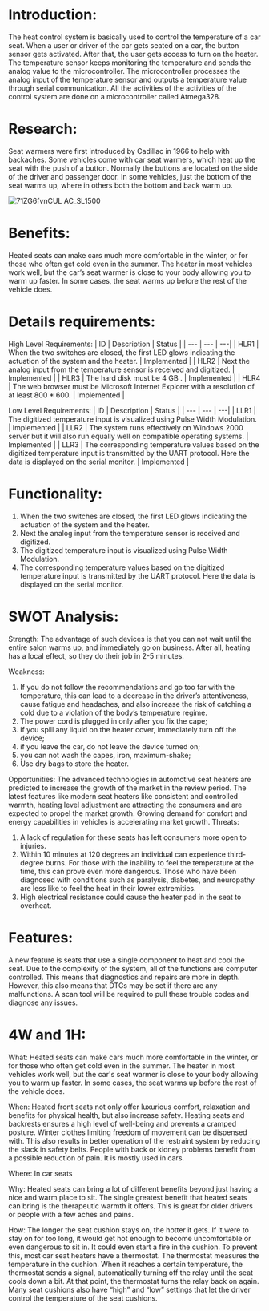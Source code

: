 Introduction:
=================================================================================================================================================================================
The heat control system is basically used to control the temperature of a car seat. When a user or driver of the car gets seated on a car, the button sensor gets activated. 
After that, the user gets access to turn on the heater. The temperature sensor keeps monitoring the temperature and sends the analog value to the microcontroller. 
The microcontroller processes the analog input of the temperature sensor and outputs a temperature value through serial communication. 
All the activities of the activities of the control system are done on a microcontroller called Atmega328.

Research:
=================================================================================================================================================================================
Seat warmers were first introduced by Cadillac in 1966 to help with backaches. Some vehicles come with car seat warmers, which heat up the seat with the push of a button. 
Normally the buttons are located on the side of the driver and passenger door. In some vehicles, just the bottom of the seat warms up, where in others both the bottom and back
warm up.

![71ZG6fvnCUL _AC_SL1500_](https://user-images.githubusercontent.com/94159244/144363956-eab3d731-a945-4152-98ee-638fc134975a.jpg)



Benefits:
=================================================================================================================================================================================
Heated seats can make cars much more comfortable in the winter, or for those who often get cold even in the summer. The heater in most vehicles work well, but the car’s seat
warmer is close to your body allowing you to warm up faster. In some cases, the seat warms up before the rest of the vehicle does.

Details requirements:
=================================================================================================================================================================================
High Level Requirements:
|  ID  |  Description  |  Status  |
| --- | --- | ---|
| HLR1 | When the two switches are closed, the first LED glows indicating the actuation of the system and the heater. | Implemented |
| HLR2 | Next the analog input from the temperature sensor is received and digitized. | Implemented |
| HLR3 | The hard disk must be 4 GB . | Implemented |
| HLR4 | The web browser must be Microsoft Internet Explorer with a resolution of at least 800 * 600. | Implemented |

Low Level Requirements:
|  ID  |  Description  |  Status  |
| --- | --- | ---|
| LLR1 | The digitized temperature input is visualized using Pulse Width Modulation. | Implemented |
| LLR2 | The system runs effectively on Windows 2000 server but it will also run equally well on compatible operating systems. | Implemented |
| LLR3 | The corresponding temperature values based on the digitized temperature input is transmitted by the UART protocol. Here the data is displayed on the serial monitor. | Implemented |

Functionality:
=================================================================================================================================================================================
1. When the two switches are closed, the first LED glows indicating the actuation of the system and the heater.
2. Next the analog input from the temperature sensor is received and digitized.
3. The digitized temperature input is visualized using Pulse Width Modulation.
4. The corresponding temperature values based on the digitized temperature input is transmitted by the UART protocol. Here the data is displayed on the serial monitor.

SWOT Analysis:
=================================================================================================================================================================================

Strength:
The advantage of such devices is that you can not wait until the entire salon warms up, and immediately go on business. After all, heating has a local effect, so they do their
job in 2-5 minutes.

Weakness:
1. If you do not follow the recommendations and go too far with the temperature, this can lead to a decrease in the driver’s attentiveness, cause fatigue and headaches, and also
increase the risk of catching a cold due to a violation of the body’s temperature regime.
2. The power cord is plugged in only after you fix the cape;
3. if you spill any liquid on the heater cover, immediately turn off the device;
4. if you leave the car, do not leave the device turned on;
5. you can not wash the capes, iron, maximum-shake;
6. Use dry bags to store the heater.

Opportunities:
The advanced technologies in automotive seat heaters are predicted to increase the growth of the market in the review period. The latest features like modern seat heaters like
consistent and controlled warmth, heating level adjustment are attracting the consumers and are expected to propel the market growth. Growing demand for comfort and energy
capabilities in vehicles is accelerating market growth.
Threats:
1. A lack of regulation for these seats has left consumers more open to injuries.
2. Within 10 minutes at 120 degrees an individual can experience third-degree burns. For those with the inability to feel the temperature at the time, this can prove even more
dangerous. Those who have been diagnosed with conditions such as paralysis, diabetes, and neuropathy are less like to feel the heat in their lower extremities.
3. High electrical resistance could cause the heater pad in the seat to overheat.

Features:
=================================================================================================================================================================================

A new feature is seats that use a single component to heat and cool the seat. Due to the complexity of the system, all of the functions are computer controlled. This means that
diagnostics and repairs are more in depth. However, this also means that DTCs may be set if there are any malfunctions. A scan tool will be required to pull these trouble codes
and diagnose any issues.

4W and 1H:
=================================================================================================================================================================================
What: Heated seats can make cars much more comfortable in the winter, or for those who often get cold even in the summer. The heater in most vehicles work well, but the car's
seat warmer is close to your body allowing you to warm up faster. In some cases, the seat warms up before the rest of the vehicle does.

When: Heated front seats not only offer luxurious comfort, relaxation and benefits for physical health, but also increase safety. Heating seats and backrests ensures a high
level of well-being and prevents a cramped posture. Winter clothes limiting freedom of movement can be dispensed with. This also results in better operation of the restraint
system by reducing the slack in safety belts. People with back or kidney problems benefit from a possible reduction of pain. It is mostly used in cars.

Where: In car seats

Why: Heated seats can bring a lot of different benefits beyond just having a nice and warm place to sit. The single greatest benefit that heated seats can bring is the
therapeutic warmth it offers. This is great for older drivers or people with a few aches and pains.

How: The longer the seat cushion stays on, the hotter it gets. If it were to stay on for too long, it would get hot enough to become uncomfortable or even dangerous to sit in.
It could even start a fire in the cushion. To prevent this, most car seat heaters have a thermostat. The thermostat measures the temperature in the cushion. When it reaches a
certain temperature, the thermostat sends a signal, automatically turning off the relay until the seat cools down a bit. At that point, the thermostat turns the relay back on
again. Many seat cushions also have “high” and “low” settings that let the driver control the temperature of the seat cushions.
